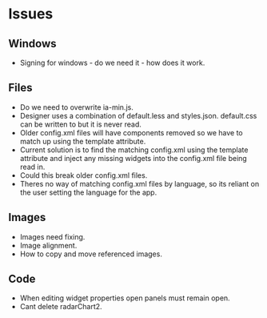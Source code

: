# Issues

## Windows
- Signing for windows - do we need it - how does it work.

## Files
- Do we need to overwrite ia-min.js.
- Designer uses a combination of default.less and styles.json. default.css can be written to but it is never read.
- Older config.xml files will have components removed so we have to match up using the template attribute.
- Current solution is to find the matching config.xml using the template attribute and inject any missing widgets into the config.xml file being read in.
- Could this break older config.xml files.
- Theres no way of matching config.xml files by language, so its reliant on the user setting the language for the app.

## Images
- Images need fixing.
- Image alignment.
- How to copy and move referenced images.

## Code
- When editing widget properties open panels must remain open.
- Cant delete radarChart2.